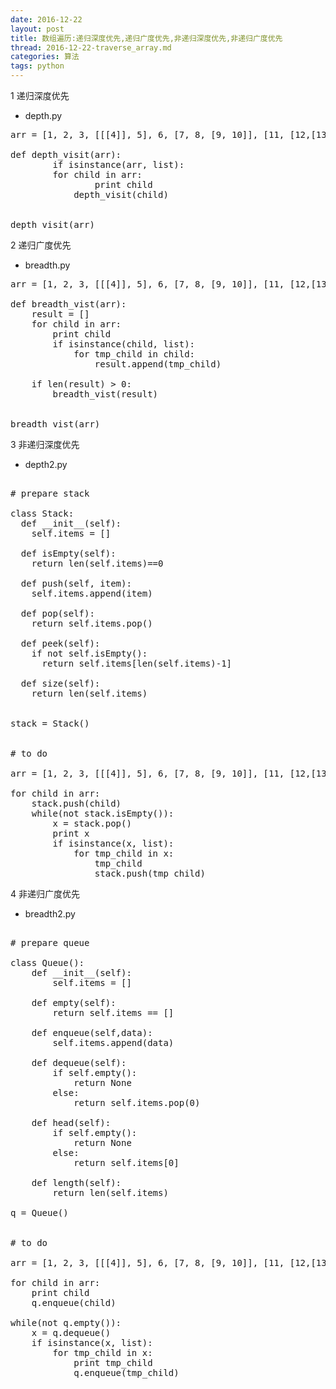 ```yaml
---
date: 2016-12-22
layout: post
title: 数组遍历:递归深度优先,递归广度优先,非递归深度优先,非递归广度优先
thread: 2016-12-22-traverse_array.md
categories: 算法
tags: python
---
```



1 递归深度优先
* depth.py

<pre>
arr = [1, 2, 3, [[[4]], 5], 6, [7, 8, [9, 10]], [11, [12,[13,[14, 15]]], 16, 17]]

def depth_visit(arr):
        if isinstance(arr, list):
		for child in arr:
		        print child
			depth_visit(child)


depth_visit(arr)
</pre>


2 递归广度优先
* breadth.py

<pre>
arr = [1, 2, 3, [[[4]], 5], 6, [7, 8, [9, 10]], [11, [12,[13,[14, 15]]], 16, 17]]

def breadth_vist(arr):
	result = []
	for child in arr:
		print child
		if isinstance(child, list):
			for tmp_child in child:
				result.append(tmp_child)
		
	if len(result) > 0:	
		breadth_vist(result)


breadth_vist(arr)
</pre>


3 非递归深度优先
* depth2.py

<pre>

# prepare stack

class Stack:
  def __init__(self):
    self.items = []
     
  def isEmpty(self):
    return len(self.items)==0
   
  def push(self, item):
    self.items.append(item)
   
  def pop(self):
    return self.items.pop() 
   
  def peek(self):
    if not self.isEmpty():
      return self.items[len(self.items)-1]
     
  def size(self):
    return len(self.items) 


stack = Stack()


# to do

arr = [1, 2, 3, [[[4]], 5], 6, [7, 8, [9, 10]], [11, [12,[13,[14, 15]]], 16, 17]]

for child in arr:
	stack.push(child)
	while(not stack.isEmpty()):
		x = stack.pop()
		print x
		if isinstance(x, list):
			for tmp_child in x:
				tmp_child
				stack.push(tmp_child)
</pre>


4 非递归广度优先
* breadth2.py

<pre>

# prepare queue

class Queue():  
    def __init__(self):  
        self.items = []  
    
    def empty(self):  
        return self.items == []  
    
    def enqueue(self,data):  
        self.items.append(data)  
    
    def dequeue(self):  
        if self.empty():  
            return None  
        else:  
            return self.items.pop(0)  
    
    def head(self):  
        if self.empty():  
            return None  
        else:  
            return self.items[0]  
    
    def length(self):  
        return len(self.items)

q = Queue()


# to do

arr = [1, 2, 3, [[[4]], 5], 6, [7, 8, [9, 10]], [11, [12,[13,[14, 15]]], 16, 17]]

for child in arr:
	print child
	q.enqueue(child)

while(not q.empty()):
	x = q.dequeue()
	if isinstance(x, list):
		for tmp_child in x:
			print tmp_child			
			q.enqueue(tmp_child)

</pre>



